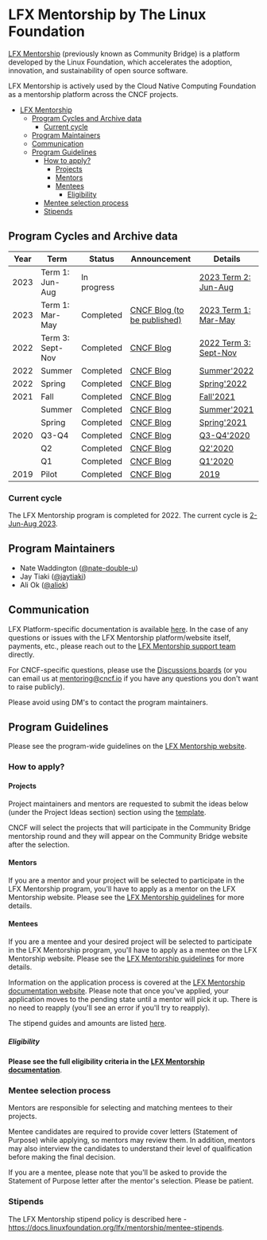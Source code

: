 # LFX Mentorship by The Linux Foundation

[LFX Mentorship](https://lfx.linuxfoundation.org/tools/mentorship/) (previously known as Community Bridge) is a platform developed by the Linux Foundation, which accelerates the adoption, innovation, and sustainability of open source software.

LFX Mentorship is actively used by the Cloud Native Computing Foundation as a mentorship platform across the CNCF projects.

- [LFX Mentorship](#lfx-mentorship)
  - [Program Cycles and Archive data](#program-cycles-and-archive-data)
    - [Current cycle](#current-cycle)
  - [Program Maintainers](#program-maintainers)
  - [Communication](#communication)
  - [Program Guidelines](#program-guidelines)
    - [How to apply?](#how-to-apply)
      - [Projects](#projects)
      - [Mentors](#mentors)
      - [Mentees](#mentees)
        - [Eligibility](#eligibility)
    - [Mentee selection process](#mentee-selection-process)
    - [Stipends](#stipends)

## Program Cycles and Archive data

| Year | Term             | Status      | Announcement                                                                                                                                                         | Details                                             |
| ---- |------------------|-------------| -------------------------------------------------------------------------------------------------------------------------------------------------------------------- |-----------------------------------------------------|
| 2023 | Term 1: Jun-Aug  | In progress |                                                                                                                                                                      | [2023 Term 2: Jun-Aug](2023/02-Jun-Aug/README.md)   |
| 2023 | Term 1: Mar-May  | Completed   | [CNCF Blog (to be published)]()                                                                                                                                      | [2023 Term 1: Mar-May](2023/01-Mar-May/README.md)   |
| 2022 | Term 3: Sept-Nov | Completed   | [CNCF Blog](https://www.cncf.io/blog/2022/12/08/congratulations-to-24-cncf-fall-term-lfx-program-mentees/)                                                           | [2022 Term 3: Sept-Nov](2022/03-Sept-Nov/README.md) |
| 2022 | Summer           | Completed   | [CNCF Blog](https://www.cncf.io/blog/2022/10/03/congratulations-to-the-27-summer-lfx-program-cncf-interns/)                                                          | [Summer'2022](2022/02-Summer/README.md)             |
| 2022 | Spring           | Completed   | [CNCF Blog](https://www.cncf.io/blog/2022/07/07/cncf-congratulates-36-successful-interns-with-spring-term-lfx-program/)                                              | [Spring'2022](2022/01-Spring/README.md)             |
| 2021 | Fall             | Completed   | [CNCF Blog](https://www.cncf.io/blog/2021/08/16/cncf-lfx-projects-are-open-for-fall-2021-apply-by-august-22nd)                                                       | [Fall'2021](2021/03-Fall/README.md)                 |
|      | Summer           | Completed   | [CNCF Blog](https://www.cncf.io/blog/2021/05/04/cncf-lfx-projects-are-open-for-summer-2021-apply-by-may-17th)                                                        | [Summer'2021](2021/02-Summer/README.md)             |
|      | Spring           | Completed   | [CNCF Blog](https://www.cncf.io/blog/2021/02/03/cncf-lfx-projects-are-open-for-spring-term-2021-apply-now-for-a-mentorship-opportunity/)                             | [Spring'2021](2021/01-Spring/README.md)             |
| 2020 | Q3-Q4            | Completed   | [CNCF Blog](https://www.cncf.io/blog/2020/09/04/cncf-will-participate-in-communitybridge-mentorships-for-q3-and-q4-2020/)                                            | [Q3-Q4'2020](2020/q3-q4/README.md)                  |
|      | Q2               | Completed   | [CNCF Blog](https://www.cncf.io/blog/2020/08/13/21-cncf-interns-graduate-from-the-q2-2020-linux-foundation-communitybridge-program/)                                 | [Q2'2020](2020/q2/README.md)                        |
|      | Q1               | Completed   | [CNCF Blog](https://www.cncf.io/blog/2020/04/15/seven-cncf-interns-graduate-from-the-2020-linux-foundation-communitybridge-program/)                                 | [Q1'2020](2020/q1/README.md)                        |
| 2019 | Pilot            | Completed   | [CNCF Blog](https://www.cncf.io/blog/2019/08/22/cncf-hosts-three-student-internships-for-kubernetes-and-coredns-projects-through-linux-foundations-communitybridge/) | [2019](2019/README.md)                              |

### Current cycle

The LFX Mentorship program is completed for 2022. The current cycle is [2-Jun-Aug 2023](2023/02-Jun-Aug/README.md).

## Program Maintainers

- Nate Waddington ([@nate-double-u](https://github.com/nate-double-u))
- Jay Tiaki ([@jaytiaki](https://github.com/jaytiaki))
- Ali Ok ([@aliok](https://github.com/aliok))

## Communication

LFX Platform-specific documentation is available [here](https://docs.linuxfoundation.org/lfx/mentorship). In the case of any questions or issues with the LFX Mentorship platform/website itself, payments, etc., please reach out to the [LFX Mentorship support team](https://support.linuxfoundation.org/) directly.

For CNCF-specific questions, please use the [Discussions boards](https://github.com/cncf/mentoring/discussions) (or you can email us at mentoring@cncf.io if you have any questions you don't want to raise publicly).

Please avoid using DM's to contact the program maintainers.

## Program Guidelines

Please see the program-wide guidelines on the [LFX Mentorship website](https://docs.linuxfoundation.org/lfx/mentorship).

### How to apply?

#### Projects

Project maintainers and mentors are requested to submit the ideas below (under the Project Ideas section) section using the [template](/PROJECT_IDEA_TEMPLATE.md).

CNCF will select the projects that will participate in the Community Bridge mentorship round and they will appear on the Community Bridge website after the selection.

#### Mentors

If you are a mentor and your project will be selected to participate in the LFX Mentorship program, you'll have to apply as a mentor on the LFX Mentorship website. Please see the [LFX Mentorship guidelines](https://docs.linuxfoundation.org/lfx/mentorship/mentor-guide) for more details.

#### Mentees

If you are a mentee and your desired project will be selected to participate in the LFX Mentorship program, you'll have to apply as a mentee on the LFX Mentorship website. Please see the [LFX Mentorship guidelines](https://docs.linuxfoundation.org/lfx/mentorship/mentee-guide) for more details.

Information on the application process is covered at the [LFX Mentorship documentation website](https://docs.linuxfoundation.org/lfx/mentorship/mentees/apply-to-a-project). Please note that once you've applied, your application moves to the pending state until a mentor will pick it up. There is no need to reapply (you'll see an error if you'll try to reapply).

The stipend guides and amounts are listed [here](https://docs.linuxfoundation.org/lfx/mentorship/mentee-stipends).

##### Eligibility

**Please see the full eligibility criteria in the [LFX Mentorship documentation](https://docs.linuxfoundation.org/lfx/mentorship/mentees)**.

### Mentee selection process

Mentors are responsible for selecting and matching mentees to their projects.

Mentee candidates are required to provide cover letters (Statement of Purpose) while applying, so mentors may review them. In addition, mentors may also interview the candidates to understand their level of qualification before making the final decision.

If you are a mentee, please note that you'll be asked to provide the Statement of Purpose letter after the mentor's selection. Please be patient.

### Stipends

The LFX Mentorship stipend policy is described here - <https://docs.linuxfoundation.org/lfx/mentorship/mentee-stipends>.
